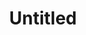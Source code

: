 ---
layout: item
serie: serie5
number: 2
medium: paper
title: Untitled
about: Acrylic on 224g white grained paper, 50x50cm. 2017
---